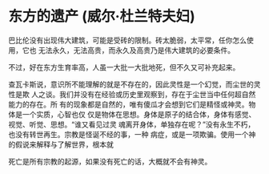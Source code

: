 # 东方的遗产 (威尔·杜兰特夫妇) 

巴比伦没有出现伟大建筑，可能是受砖的限制。砖太脆弱，太平常，任你怎么使用，它也
无法永久，无法高贵，而永久及高贵乃是伟大建筑的必要条件。

不过，好在东方生育率高，人虽一大批一大批地死，但不久又可补充起来。

查瓦卡斯说，意识所不能理解的就是不存在的，因此灵性是一个幻觉，而尘世的灵性是欺
人之谈。我们并没有在经验或历史里观察到，存在于尘世当中任何超自然能力的存在。所
有的现象都是自然的，唯有傻瓜才会想到它们是精怪或神灵。物体是一个实质，心智也仅
仅是物体在思想。身体是原子的结合体，身体有感觉、视觉、听觉、思想。“谁又看见过灵
魂离开身体，单独存在呢？”没有永生不朽，也没有转世再生。宗教是怪诞不经的事，一种
病症，或是一项欺骗。使用一个神的假说来解释与了解世界，根本就

死亡是所有宗教的起源，如果没有死亡的话，大概就不会有神灵。

